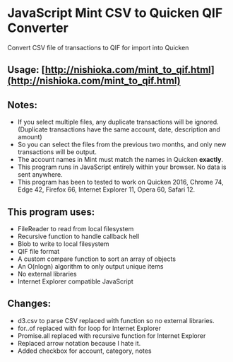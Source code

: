 # JavaScript Mint CSV to Quicken QIF Converter

Convert CSV file of transactions to QIF for import into Quicken

## Usage: [http://nishioka.com/mint_to_qif.html](http://nishioka.com/mint_to_qif.html)

## Notes:

* If you select multiple files, any duplicate transactions will be ignored.  (Duplicate transactions have the same account, date, description and amount)
* So you can select the files from the previous two months, and only new transactions will be output.
* The account names in Mint must match the names in Quicken **exactly**.
* This program runs in JavaScript entirely within your browser.  No data is sent anywhere.
* This program has been to tested to work on Quicken 2016, Chrome 74, Edge 42, Firefox 66, Internet Explorer 11, Opera 60, Safari 12.

## This program uses:

* FileReader to read from local filesystem
* Recursive function to handle callback hell
* Blob to write to local filesystem
* QIF file format
* A custom compare function to sort an array of objects
* An O(nlogn) algorithm to only output unique items
* No external libraries
* Internet Explorer compatible JavaScript

## Changes:
* d3.csv to parse CSV replaced with function so no external libraries.
* for..of replaced with for loop for Internet Explorer
* Promise.all replaced with recursive function for Internet Explorer
* Replaced arrow notation because I hate it.
* Added checkbox for account, category, notes
